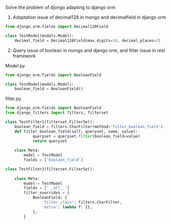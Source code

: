 Solve the problem of djongo adapting to django orm

1. Adaptation issue of decimal128 in mongo and decimalfield in django orm
```python
from djongo_orm.fields import Decimal128Field

class TestModel(models.Model):
    decimal_field = Decimal128Field(max_digits=10, decimal_places=2)
```

2. Query issue of boolean in mongo and django orm, and filter issue in rest framework

Model.py
```python
from djongo_orm.fields import BooleanField

class TestModel(models.Model):
    boolean_field = BooleanField()
```

filter.py
```python
from djongo_orm.fields import BooleanField
from django_filters import filters, filterset

class TestFilter1(filterset.FilterSet):
    boolean_field = filters.CharFilter(method='filter_boolean_field')
    def filter_boolean_field(self, queryset, name, value):
            queryset = queryset.filter(boolean_field=value)
            return queryset
    
    class Meta:
        model = TestModel
        fields = ['boolean_field']

class TestFilter2(filterset.FilterSet):
    
    class Meta:
        model = TestModel
        fields = ['__all__']
        filter_overrides = {
            BooleanField: {
                'filter_class': filters.CharFilter,
                'extra': lambda f: {},
            },
        }
```

